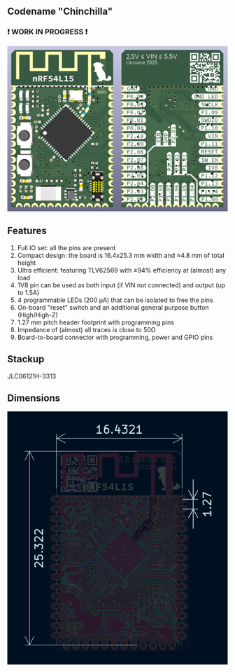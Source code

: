 ## Codename "Chinchilla"

### ❗️ WORK IN PROGRESS ❗️

![3D view](./images/3d.png)

## Features

1. Full IO set: all the pins are present
2. Compact design: the board is 16.4x25.3 mm width and ≈4.8 mm of total height
3. Ultra efficient: featuring TLV62569 with ≥94% efficiency at (almost) any load
4. 1V8 pin can be used as both input (if VIN not connected) and output (up to 1.5A)
5. 4 programmable LEDs (200 µA) that can be isolated to free the pins
6. On-board "reset" switch and an additional general purpose button (High/High-Z)
7. 1.27 mm pitch header footprint with programming pins
8. Impedance of (almost) all traces is close to 50Ω
9. Board-to-board connector with programming, power and GPIO pins 

## Stackup

JLC06121H-3313

## Dimensions

![Dimensions](./images/dimensions.png)

